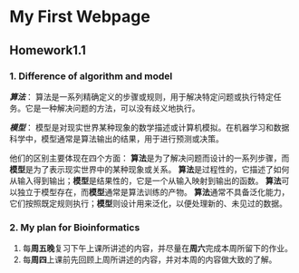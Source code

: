 # My First Webpage 
## Homework1.1
### 1. Difference of algorithm and model
***算法***： 算法是一系列精确定义的步骤或规则，用于解决特定问题或执行特定任务。它是一种解决问题的方法，可以没有歧义地执行。

***模型***： 模型是对现实世界某种现象的数学描述或计算机模拟。在机器学习和数据科学中，模型通常是算法输出的结果，用于进行预测或决策。

他们的区别主要体现在四个方面：
**算法**是为了解决问题而设计的一系列步骤，而**模型**是为了表示现实世界中的某种现象或关系。
**算法**是过程性的，它描述了如何从输入得到输出；**模型**是结果性的，它是一个从输入映射到输出的函数。
**算法**可以独立于模型存在，而**模型**通常是算法训练的产物。
**算法**通常不具备泛化能力，它们按照既定规则执行；**模型**则设计用来泛化，以便处理新的、未见过的数据。

### 2. My plan for Bioinformatics
1. 每**周五晚**复习下午上课所讲述的内容，并尽量在**周六**完成本周所留下的作业。
2. 每**周四**上课前先回顾上周所讲述的内容，并对本周的内容做大致的了解。
